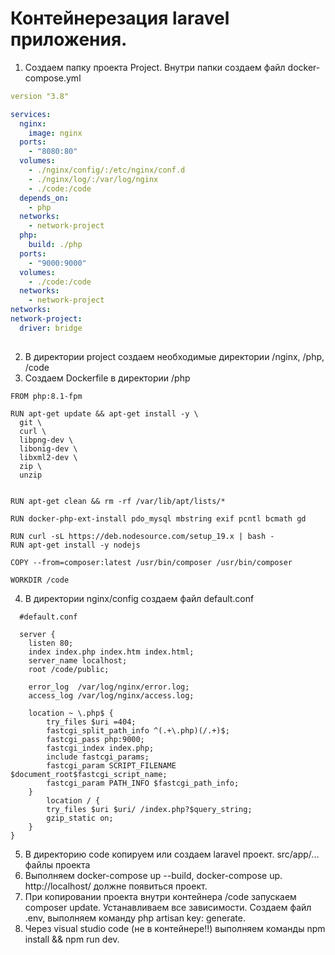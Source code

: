 # Контейнерезация laravel приложения.
  1. Создаем папку проекта Project. Внутри папки создаем файл docker-compose.yml
  ```yml
  version "3.8"
  
  services:
    nginx:
      image: nginx
    ports:
      - "8080:80"
    volumes:
      - ./nginx/config/:/etc/nginx/conf.d
      - ./nginx/log/:/var/log/nginx
      - ./code:/code
    depends_on:
      - php
    networks:
      - network-project
    php:
      build: ./php
    ports: 
      - "9000:9000"
    volumes: 
      - ./code:/code
    networks:
      - network-project
networks:
  network-project:
    driver: bridge
    
  ```
  2. В директории project создаем необходимые директории /nginx, /php, /code
  3. Создаем Dockerfile в директории /php
  ```
FROM php:8.1-fpm

RUN apt-get update && apt-get install -y \
    git \
    curl \
    libpng-dev \
    libonig-dev \
    libxml2-dev \
    zip \
    unzip


RUN apt-get clean && rm -rf /var/lib/apt/lists/*

RUN docker-php-ext-install pdo_mysql mbstring exif pcntl bcmath gd

RUN curl -sL https://deb.nodesource.com/setup_19.x | bash - 
RUN apt-get install -y nodejs

COPY --from=composer:latest /usr/bin/composer /usr/bin/composer

WORKDIR /code
  ```
4. В директории nginx/config создаем файл default.conf
```
  #default.conf
  
  server {
	listen 80;
	index index.php index.htm index.html;
    server_name localhost;
	root /code/public;

	error_log  /var/log/nginx/error.log;
	access_log /var/log/nginx/access.log;

	location ~ \.php$ {
        try_files $uri =404;
        fastcgi_split_path_info ^(.+\.php)(/.+)$;
        fastcgi_pass php:9000;
        fastcgi_index index.php;
        include fastcgi_params;
        fastcgi_param SCRIPT_FILENAME $document_root$fastcgi_script_name;
        fastcgi_param PATH_INFO $fastcgi_path_info;
    }
        location / {
        try_files $uri $uri/ /index.php?$query_string;
        gzip_static on;
    }
}
```
5. В директорию code копируем или создаем laravel проект. src/app/... файлы проекта
6. Выполняем docker-compose up --build, docker-compose up. http://localhost/ должне появиться проект.
7. При копировании проекта внутри контейнера /code запускаем composer update. Устанавливаем все зависимости. Создаем файл .env, выполняем команду php artisan key: generate.
8. Через visual studio code (не в контейнере!!) выполняем команды npm install && npm run dev.
 




